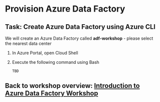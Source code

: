 # Provision Azure Data Factory

## Task: Create Azure Data Factory using Azure CLI

We will create an Azure Data Factory called **adf-workshop** - please select the nearest data center


1. In Azure Portal, open Cloud Shell

1. Execute the following command using Bash

    ```
    TBD
    ```

## Back to workshop overview: [Introduction to Azure Data Factory Workshop](readme.md)